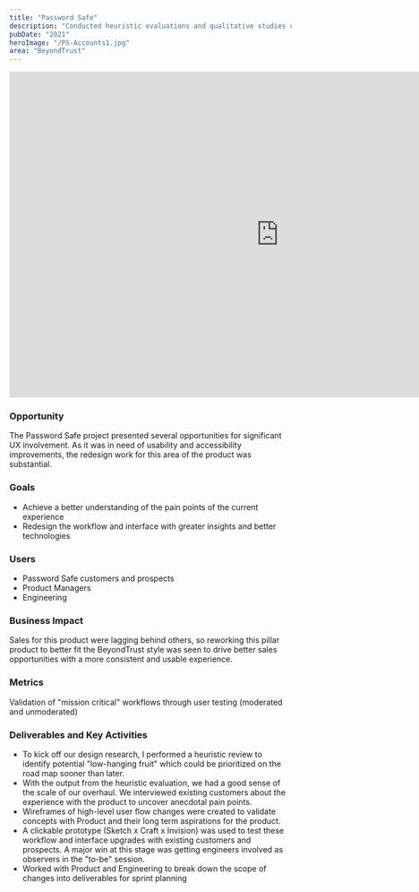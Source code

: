 ```yaml
---
title: "Password Safe"
description: "Conducted heuristic evaluations and qualitative studies of BeyondTrust's Password Safe product using the existing product experience and validated “to-be” interfaces."
pubDate: "2021"
heroImage: "/PS-Accounts1.jpg"
area: "BeyondTrust"
---
```


<iframe style="border: 1px solid rgba(0, 0, 0, 0.1);" width="960" height="580" src="https://www.figma.com/embed?embed_host=share&url=https%3A%2F%2Fwww.figma.com%2Fproto%2FKzhKoqyPqXHvVmexkSHrvO%2FCase-Studies%3Fpage-id%3D9%253A138%26node-id%3D9-416%26viewport%3D529%252C348%252C0.03%26t%3D20LVGUDKDHgaj1eL-1%26scaling%3Dscale-down-width%26starting-point-node-id%3D9%253A416" allowfullscreen></iframe>

### Opportunity

The Password Safe project presented several opportunities for significant UX involvement. As it was in need of usability and accessibility improvements, the redesign work for this area of the product was substantial.

### Goals

- Achieve a better understanding of the pain points of the current experience
- Redesign the workflow and interface with greater insights and better technologies

### Users

- Password Safe customers and prospects
- Product Managers
- Engineering

### Business Impact

Sales for this product were lagging behind others, so reworking this pillar product to better fit the BeyondTrust style was seen to drive better sales opportunities with a more consistent and usable experience.

### Metrics

Validation of "mission critical" workflows through user testing (moderated and unmoderated)

### Deliverables and Key Activities

- To kick off our design research, I performed a heuristic review to identify potential "low-hanging fruit" which could be prioritized on the road map sooner than later.
- With the output from the heuristic evaluation, we had a good sense of the scale of our overhaul. We interviewed existing customers about the experience with the product to uncover anecdotal pain points.
- Wireframes of high-level user flow changes were created to validate concepts with Product and their long term aspirations for the product.
- A clickable prototype (Sketch x Craft x Invision) was used to test these workflow and interface upgrades with existing customers and prospects. A major win at this stage was getting engineers involved as observers in the "to-be" session.
- Worked with Product and Engineering to break down the scope of changes into deliverables for sprint planning

